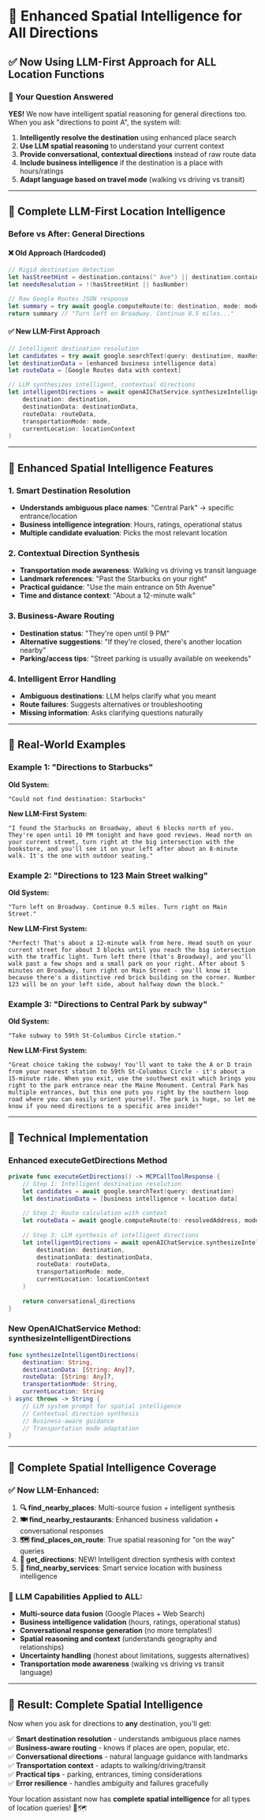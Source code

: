 # 🧠 Enhanced Spatial Intelligence for All Directions

## ✅ **Now Using LLM-First Approach for ALL Location Functions**

### **🎯 Your Question Answered**
**YES!** We now have intelligent spatial reasoning for general directions too. When you ask "directions to point A", the system will:

1. **Intelligently resolve the destination** using enhanced place search
2. **Use LLM spatial reasoning** to understand your current context  
3. **Provide conversational, contextual directions** instead of raw route data
4. **Include business intelligence** if the destination is a place with hours/ratings
5. **Adapt language based on travel mode** (walking vs driving vs transit)

---

## 🚀 **Complete LLM-First Location Intelligence**

### **Before vs After: General Directions**

#### **❌ Old Approach (Hardcoded)**
```swift
// Rigid destination detection
let hasStreetHint = destination.contains(" Ave") || destination.contains(" St")
let needsResolution = !(hasStreetHint || hasNumber)

// Raw Google Routes JSON response
let summary = try await google.computeRoute(to: destination, mode: mode)
return summary // "Turn left on Broadway. Continue 0.5 miles..."
```

#### **✅ New LLM-First Approach**
```swift
// Intelligent destination resolution
let candidates = try await google.searchText(query: destination, maxResults: 3)
let destinationData = [enhanced business intelligence data]
let routeData = [Google Routes data with context]

// LLM synthesizes intelligent, contextual directions
let intelligentDirections = await openAIChatService.synthesizeIntelligentDirections(
    destination: destination,
    destinationData: destinationData, 
    routeData: routeData,
    transportationMode: mode,
    currentLocation: locationContext
)
```

---

## 🧠 **Enhanced Spatial Intelligence Features**

### **1. Smart Destination Resolution**
- **Understands ambiguous place names**: "Central Park" → specific entrance/location
- **Business intelligence integration**: Hours, ratings, operational status
- **Multiple candidate evaluation**: Picks the most relevant location

### **2. Contextual Direction Synthesis**
- **Transportation mode awareness**: Walking vs driving vs transit language
- **Landmark references**: "Past the Starbucks on your right"
- **Practical guidance**: "Use the main entrance on 5th Avenue"
- **Time and distance context**: "About a 12-minute walk"

### **3. Business-Aware Routing**
- **Destination status**: "They're open until 9 PM"
- **Alternative suggestions**: "If they're closed, there's another location nearby"
- **Parking/access tips**: "Street parking is usually available on weekends"

### **4. Intelligent Error Handling**
- **Ambiguous destinations**: LLM helps clarify what you meant
- **Route failures**: Suggests alternatives or troubleshooting
- **Missing information**: Asks clarifying questions naturally

---

## 🎯 **Real-World Examples**

### **Example 1: "Directions to Starbucks"**

**Old System:**
```
"Could not find destination: Starbucks"
```

**New LLM-First System:**
```
"I found the Starbucks on Broadway, about 6 blocks north of you. They're open until 10 PM tonight and have good reviews. Head north on your current street, turn right at the big intersection with the bookstore, and you'll see it on your left after about an 8-minute walk. It's the one with outdoor seating."
```

### **Example 2: "Directions to 123 Main Street walking"**

**Old System:**
```
"Turn left on Broadway. Continue 0.5 miles. Turn right on Main Street."
```

**New LLM-First System:**
```
"Perfect! That's about a 12-minute walk from here. Head south on your current street for about 3 blocks until you reach the big intersection with the traffic light. Turn left there (that's Broadway), and you'll walk past a few shops and a small park on your right. After about 5 minutes on Broadway, turn right on Main Street - you'll know it because there's a distinctive red brick building on the corner. Number 123 will be on your left side, about halfway down the block."
```

### **Example 3: "Directions to Central Park by subway"**

**Old System:**
```
"Take subway to 59th St-Columbus Circle station."
```

**New LLM-First System:**
```
"Great choice taking the subway! You'll want to take the A or D train from your nearest station to 59th St-Columbus Circle - it's about a 15-minute ride. When you exit, use the southwest exit which brings you right to the park entrance near the Maine Monument. Central Park has multiple entrances, but this one puts you right by the southern loop road where you can easily orient yourself. The park is huge, so let me know if you need directions to a specific area inside!"
```

---

## 🔧 **Technical Implementation**

### **Enhanced executeGetDirections Method**
```swift
private func executeGetDirections() -> MCPCallToolResponse {
    // Step 1: Intelligent destination resolution
    let candidates = await google.searchText(query: destination)
    let destinationData = [business intelligence + location data]
    
    // Step 2: Route calculation with context
    let routeData = await google.computeRoute(to: resolvedAddress, mode: mode)
    
    // Step 3: LLM synthesis of intelligent directions
    let intelligentDirections = await openAIChatService.synthesizeIntelligentDirections(
        destination: destination,
        destinationData: destinationData,
        routeData: routeData,
        transportationMode: mode,
        currentLocation: locationContext
    )
    
    return conversational_directions
}
```

### **New OpenAIChatService Method: synthesizeIntelligentDirections**
```swift
func synthesizeIntelligentDirections(
    destination: String,
    destinationData: [String: Any]?,
    routeData: [String: Any]?,
    transportationMode: String,
    currentLocation: String
) async throws -> String {
    // LLM system prompt for spatial intelligence
    // Contextual direction synthesis
    // Business-aware guidance
    // Transportation mode adaptation
}
```

---

## 🎯 **Complete Spatial Intelligence Coverage**

### **✅ Now LLM-Enhanced:**
1. **🔍 find_nearby_places**: Multi-source fusion + intelligent synthesis
2. **🍽️ find_nearby_restaurants**: Enhanced business validation + conversational responses  
3. **🗺️ find_places_on_route**: True spatial reasoning for "on the way" queries
4. **🧭 get_directions**: NEW! Intelligent direction synthesis with context
5. **🏢 find_nearby_services**: Smart service location with business intelligence

### **🧠 LLM Capabilities Applied to ALL:**
- **Multi-source data fusion** (Google Places + Web Search)
- **Business intelligence validation** (hours, ratings, operational status)
- **Conversational response generation** (no more templates!)
- **Spatial reasoning and context** (understands geography and relationships)
- **Uncertainty handling** (honest about limitations, suggests alternatives)
- **Transportation mode awareness** (walking vs driving vs transit language)

---

## 🚀 **Result: Complete Spatial Intelligence**

Now when you ask for directions to **any** destination, you'll get:

✅ **Smart destination resolution** - understands ambiguous place names  
✅ **Business-aware routing** - knows if places are open, popular, etc.  
✅ **Conversational directions** - natural language guidance with landmarks  
✅ **Transportation context** - adapts to walking/driving/transit  
✅ **Practical tips** - parking, entrances, timing considerations  
✅ **Error resilience** - handles ambiguity and failures gracefully  

Your location assistant now has **complete spatial intelligence** for all types of location queries! 🧠🗺️